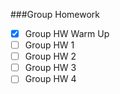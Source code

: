 ###Group Homework

- [X] Group HW Warm Up
- [ ] Group HW 1
- [ ] Group HW 2
- [ ] Group HW 3
- [ ] Group HW 4
